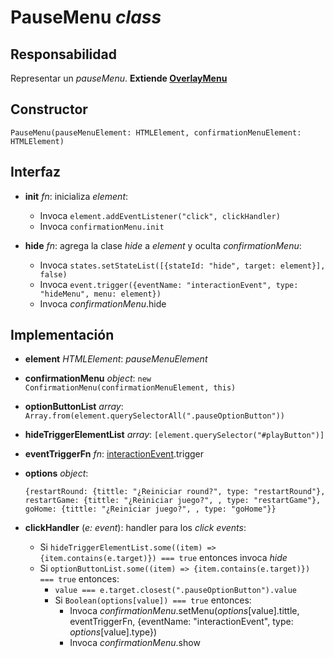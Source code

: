# PauseMenu _class_

## Responsabilidad

Representar un _pauseMenu_. **Extiende [OverlayMenu](./OverlayMenu.md)**

## Constructor

```
PauseMenu(pauseMenuElement: HTMLElement, confirmationMenuElement: HTMLElement)
```

## Interfaz

-   **init** _fn_: inicializa _element_:

    -   Invoca `element.addEventListener("click", clickHandler)`
    -   Invoca `confirmationMenu.init`

-   **hide** _fn_: agrega la clase _hide_ a _element_ y oculta _confirmationMenu_:

    -   Invoca `states.setStateList([{stateId: "hide", target: element}], false)`
    -   Invoca `event.trigger({eventName: "interactionEvent", type: "hideMenu", menu: element})`
    -   Invoca _confirmationMenu_.hide

## Implementación

-   **element** _HTMLElement_: _pauseMenuElement_

-   **confirmationMenu** _object_: `new ConfirmationMenu(confirmationMenuElement, this)`

-   **optionButtonList** _array_: `Array.from(element.querySelectorAll(".pauseOptionButton"))`

-   **hideTriggerElementList** _array_: `[element.querySelector("#playButton")]`

-   **eventTriggerFn** _fn_: [interactionEvent](./display.md#eventos).trigger

-   **options** _object_:

    ```
    {restartRound: {tittle: "¿Reiniciar round?", type: "restartRound"},
    restartGame: {tittle: "¿Reiniciar juego?", , type: "restartGame"},
    goHome: {tittle: "¿Reiniciar juego?", , type: "goHome"}}
    ```

-   **clickHandler** (_e: event_): handler para los _click events_:

    -   Si `hideTriggerElementList.some((item) => {item.contains(e.target)}) === true` entonces invoca _hide_
    -   Si `optionButtonList.some((item) => {item.contains(e.target)}) === true` entonces:
        -   `value === e.target.closest(".pauseOptionButton").value`
        -   Si `Boolean(options[value]) === true` entonces:
            -   Invoca _confirmationMenu_.setMenu(_options_[value].tittle, eventTriggerFn, {eventName: "interactionEvent", type: _options_[value].type})
            -   Invoca _confirmationMenu_.show

